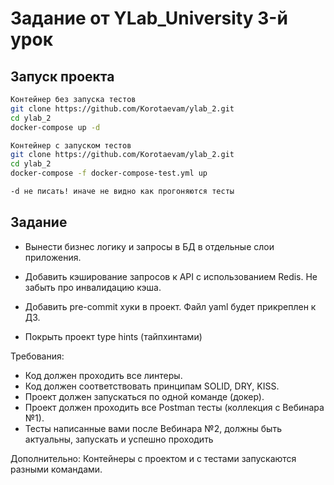 Задание от YLab_University 3-й урок
======

## Запуск проекта

```Bash
Контейнер без запуска тестов
git clone https://github.com/Korotaevam/ylab_2.git
cd ylab_2
docker-compose up -d

Контейнер с запуском тестов
git clone https://github.com/Korotaevam/ylab_2.git
cd ylab_2
docker-compose -f docker-compose-test.yml up

-d не писать! иначе не видно как прогоняются тесты
```

## Задание

  * Вынести бизнес логику и запросы в БД в отдельные слои приложения.

  * Добавить кэширование запросов к API  с использованием Redis. Не забыть про инвалидацию кэша.

  * Добавить pre-commit хуки в проект. Файл yaml будет прикреплен к ДЗ.

  * Покрыть проект type hints (тайпхинтами)


﻿﻿﻿﻿﻿﻿Требования:
  * Код должен проходить все линтеры.
  * Код должен соответствовать принципам SOLID, DRY, KISS.
  * Проект должен запускаться по одной команде (докер).
  * Проект должен проходить все Postman тесты (коллекция с Вебинара №1).
  * Тесты написанные вами после Вебинара №2, должны быть актуальны, запускать и успешно проходить

﻿﻿﻿﻿﻿Дополнительно:
Контейнеры с проектом и с тестами запускаются разными командами.
